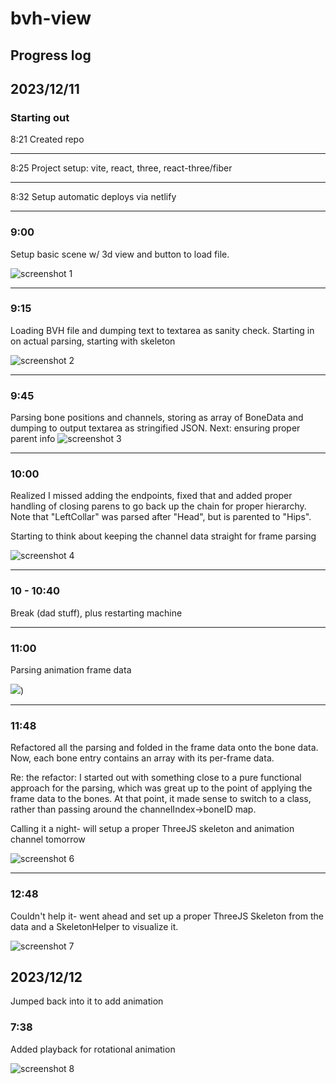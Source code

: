 # bvh-view

## Progress log

## 2023/12/11

### Starting out
8:21    Created repo

---

8:25    Project setup: vite, react, three, react-three/fiber

---

8:32   Setup automatic deploys via netlify 

---

### 9:00    

Setup basic scene w/ 3d view and button to load file.

![screenshot 1](https://github.com/aherbez/bvh-view/blob/main/screenshots/screen_001.png)

---

### 9:15

Loading BVH file and dumping text to textarea as sanity check. Starting in on actual parsing, starting with skeleton

![screenshot 2](https://github.com/aherbez/bvh-view/blob/main/screenshots/screen_002.png)


---

### 9:45    

Parsing bone positions and channels, storing as array of BoneData and dumping to output textarea as stringified JSON. Next: ensuring proper parent info 
![screenshot 3](https://github.com/aherbez/bvh-view/blob/main/screenshots/screen_003.png)

--- 

### 10:00   

Realized I missed adding the endpoints, fixed that and added proper handling of closing parens to go back up the chain for proper hierarchy. Note that "LeftCollar" was parsed after "Head", but is parented to "Hips".

Starting to think about keeping the channel data straight for frame parsing

![screenshot 4](https://github.com/aherbez/bvh-view/blob/main/screenshots/screen_004.png)

---

### 10 - 10:40  
Break (dad stuff), plus restarting machine

---

### 11:00
Parsing animation frame data 

![](https://github.com/aherbez/bvh-view/blob/main/screenshots/screen_005.png))

---

### 11:48   

Refactored all the parsing and folded in the frame data onto the bone data. Now, each bone entry contains an array with its per-frame data. 

Re: the refactor: I started out with something close to a pure functional approach for the parsing, which was great up to the point of applying the frame data to the bones. At that point, it made sense to switch to a class, rather than passing around the channelIndex->boneID map.

Calling it a night- will setup a proper ThreeJS skeleton and animation channel tomorrow

![screenshot 6](https://github.com/aherbez/bvh-view/blob/main/screenshots/screen_006.png)


---

### 12:48   
Couldn't help it- went ahead and set up a proper ThreeJS Skeleton from the data and a SkeletonHelper to visualize it.

![screenshot 7](https://github.com/aherbez/bvh-view/blob/main/screenshots/screen_007.png)


## 2023/12/12

Jumped back into it to add animation

### 7:38

Added playback for rotational animation

![screenshot 8](https://github.com/aherbez/bvh-view/blob/main/screenshots/screen_008.png)



